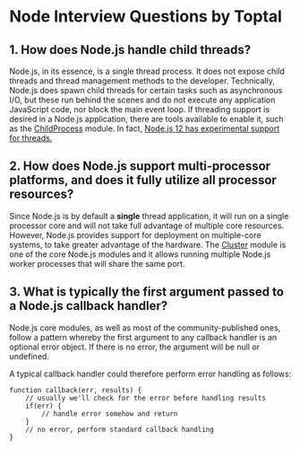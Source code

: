 # Node Interview Questions by Toptal

## 1. How does Node.js handle child threads?
Node.js, in its essence, is a single thread process. It does not expose child threads and thread management methods to the developer. Technically, Node.js does spawn child threads for certain tasks such as asynchronous I/O, but these run behind the scenes and do not execute any application JavaScript code, nor block the main event loop. If threading support is desired in a Node.js application, there are tools available to enable it, such as the [ChildProcess](https://nodejs.org/api/child_process.html) module. In fact, [Node.js 12 has experimental support for threads.](https://nodejs.org/docs/latest-v12.x/api/worker_threads.html)

## 2. How does Node.js support multi-processor platforms, and does it fully utilize all processor resources?

Since Node.js is by default a **single** thread application, it will run on a single processor core and will not take full advantage of multiple core resources. However, Node.js provides support for deployment on multiple-core systems, to take greater advantage of the hardware. The [Cluster](https://nodejs.org/api/cluster.html) module is one of the core Node.js modules and it allows running multiple Node.js worker processes that will share the same port.

## 3. What is typically the first argument passed to a Node.js callback handler?

Node.js core modules, as well as most of the community-published ones, follow a pattern whereby the first argument to any callback handler is an optional error object. If there is no error, the argument will be null or undefined.

A typical callback handler could therefore perform error handling as follows:
```
function callback(err, results) {
    // usually we'll check for the error before handling results
    if(err) {
        // handle error somehow and return
    }
    // no error, perform standard callback handling
}
```
